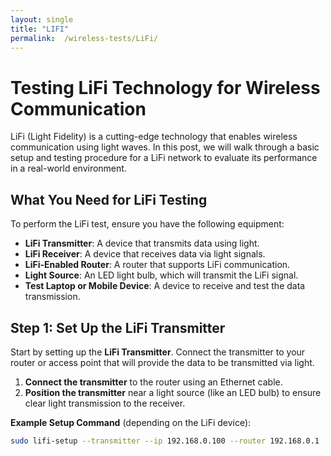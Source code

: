 ```yaml
---
layout: single
title: "LIFI"
permalink:  /wireless-tests/LiFi/
---
```


# Testing LiFi Technology for Wireless Communication

LiFi (Light Fidelity) is a cutting-edge technology that enables wireless communication using light waves. In this post, we will walk through a basic setup and testing procedure for a LiFi network to evaluate its performance in a real-world environment.

## What You Need for LiFi Testing

To perform the LiFi test, ensure you have the following equipment:

- **LiFi Transmitter**: A device that transmits data using light.
- **LiFi Receiver**: A device that receives data via light signals.
- **LiFi-Enabled Router**: A router that supports LiFi communication.
- **Light Source**: An LED light bulb, which will transmit the LiFi signal.
- **Test Laptop or Mobile Device**: A device to receive and test the data transmission.

## Step 1: Set Up the LiFi Transmitter

Start by setting up the **LiFi Transmitter**. Connect the transmitter to your router or access point that will provide the data to be transmitted via light.

1. **Connect the transmitter** to the router using an Ethernet cable.
2. **Position the transmitter** near a light source (like an LED bulb) to ensure clear light transmission to the receiver.

**Example Setup Command** (depending on the LiFi device):
```bash
sudo lifi-setup --transmitter --ip 192.168.0.100 --router 192.168.0.1
```
